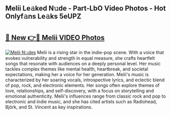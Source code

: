 ## Melii Le𝚊ked N𝚞de - Part-LbO Video Photos - Hot Onlyf𝚊ns Le𝚊ks 5eUPZ

# <h2><a href="http://ab18353.deff.icu/?id=Melii">🔗 New 👉🔴 Melii VIDEO Photos</a></h2>

[![Melii N𝚞des](https://i.imgur.com/rIISA9y.gif)](http://ab18353.deff.icu/?id=Melii)
Melii is a rising star in the indie-pop scene. With a voice that evokes vulnerability and strength in equal measure, she crafts heartfelt songs that resonate with audiences on a deeply personal level. Her music tackles complex themes like mental health, heartbreak, and societal expectations, making her a voice for her generation. Melii's music is characterized by her soaring vocals, introspective lyrics, and eclectic blend of pop, rock, and electronic elements. Her songs often explore themes of love, relationships, and self-discovery, with a focus on storytelling and emotional authenticity. Melii's influences range from classic rock and pop to electronic and indie music, and she has cited artists such as Radiohead, Björk, and St. Vincent as key inspirations.
